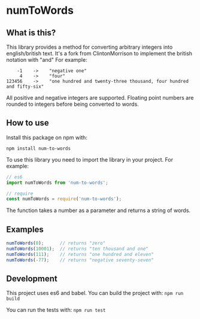 # numToWords
## What is this? 
This library provides a method for converting arbitrary integers into english/british text. It's a fork from ClintonMorrison to implement the british notation with "and"
For example:
```
    -1    ->    "negative one"
     4    ->    "four"
123456    ->    "one hundred and twenty-three thousand, four hundred and fifty-six"
```

All positive and negative integers are supported. Floating point numbers are rounded to integers
before being converted to words.

## How to use
Install this package on npm with:
```
npm install num-to-words
```


To use this library you need to import the library in your project. For example:
```javascript
// es6
import numToWords from 'num-to-words';

// require
const numToWords = require('num-to-words');
```

The function takes a number as a parameter and returns a string of words.

## Examples
```javascript
numToWords(0);      // returns "zero"
numToWords(10001);  // returns "ten thousand and one"
numToWords(111);    // returns "one hundred and eleven"
numToWords(-77);    // returns "negative seventy-seven"
```


## Development
This project uses es6 and babel. You can build the project with: `npm run build`

You can run the tests with: `npm run test`

